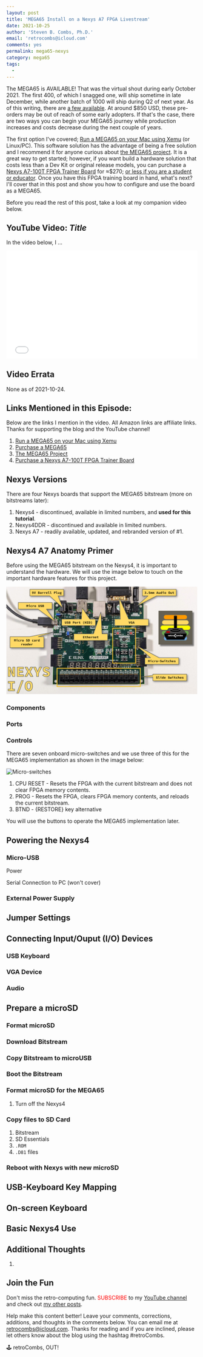 ```yaml
---
layout: post
title: 'MEGA65 Install on a Nexys A7 FPGA Livestream'
date: 2021-10-25
author: 'Steven B. Combs, Ph.D.'
email: 'retrocombs@icloud.com'
comments: yes
permalink: mega65-nexys
category: mega65
tags:
  - 
---
```


The MEGA65 is AVAILABLE! That was the virtual shout during early October 2021. The first 400, of which I snagged one, will ship sometime in late December, while another batch of 1000 will ship during Q2 of next year. As of this writing, there are [a few available](https://shop.trenz-electronic.de/en/TE0765-03-S001-MEGA65-highly-advanced-C64-and-C65-compatible-8-bit-computer?c=564). At around $850 USD, these pre-orders may be out of reach of some early adopters. If that's the case, there are two ways you can begin your MEGA65 journey while production increases and costs decrease during the next couple of years.

The first option I've covered; [Run a MEGA65 on your Mac using Xemu](https://www.stevencombs.com/xemu-on-mac) (or Linux/PC). This software solution has the advantage of being a free solution and I recommend it for anyone curious about [the MEGA65 project](https://www.mega65.org). It is a great way to get started; however, if you want build a hardware solution that costs less than a Dev Kit or original release models, you can purchase a [Nexys A7-100T FPGA Trainer Board](https://amzn.to/2Zj3BRX) for ≈$270; [or less if you are a student or educator](https://digilent.com/shop/nexys-a7-fpga-trainer-board-recommended-for-ece-curriculum/). Once you have this FPGA training board in hand, what's next? I'll cover that in this post and show you how to configure and use the board as a MEGA65.

Before you read the rest of this post, take a look at my companion video below.

## YouTube Video: _Title_

In the video below, I ...

<div style="position:relative;padding-top:56.25%;"><p><iframe src="link" frameborder="0" allowfullscreen="true" mozallowfullscreen="true" webkitallowfullscreen="true" style="position:absolute;top:0;left:0;width:100%;height:100%;"></iframe></p></div>

## Video Errata

None as of 2021-10-24.

## Links Mentioned in this Episode:

Below are the links I mention in the video. All Amazon links are affiliate links. Thanks for supporting the blog and the YouTube channel!

1. [Run a MEGA65 on your Mac using Xemu](https://www.stevencombs.com/xemu-on-mac)
2. [Purchase a MEGA65](https://shop.trenz-electronic.de/en/TE0765-03-S001-MEGA65-highly-advanced-C64-and-C65-compatible-8-bit-computer?c=564)
3. [The MEGA65 Project](https://www.mega65.org)
4. [Purchase a Nexys A7-100T FPGA Trainer Board](https://amzn.to/2Zj3BRX)

## Nexys Versions

There are four Nexys boards that support the MEGA65 bitstream (more on bitstreams later):

1. Nexys4 - discontinued, available in limited numbers, and **used for this tutorial**.
2. Nexys4DDR - discontinued and available in limited numbers.
3. Nexys A7 - readily available, updated, and rebranded version of #1.

## Nexys4 A7 Anatomy Primer

Before using the MEGA65 bitstream on the Nexys4, it is important to understand the hardware. We will use the image below to touch on the important hardware features for this project.

![Nexys4 Hardware](/images/mega65/nexys4-board.png)

### Components



### Ports



### Controls

There are seven onboard micro-switches and we use three of this for the MEGA65 implementation as shown in the image below:

![Micro-switches](/images/mega65/nexys4-board-switches.png)

1. CPU RESET - Resets the FPGA with the current bitstream and does not clear FPGA memory contents.
2. PROG - Resets the FPGA, clears FPGA memory contents, and reloads the current bitstream.
3. BTND - {RESTORE} key alternative

You will use the buttons to operate the MEGA65 implementation later.

## Powering the Nexys4



### Micro-USB

Power

Serial Connection to PC (won't cover)

### External Power Supply



## Jumper Settings



## Connecting Input/Ouput (I/O) Devices



### USB Keyboard



### VGA Device



### Audio


## Prepare a microSD


### Format microSD


### Download Bitstream


### Copy Bitstream to microUSB


### Boot the Bitstream


### Format microSD for the MEGA65


1. Turn off the Nexys4

### Copy files to SD Card

1. Bitstream
2. SD Essentials 
3. `.ROM`
4. `.D81` files

### Reboot with Nexys with new microSD



## USB-Keyboard Key Mapping



## On-screen Keyboard



## Basic Nexys4 Use



## Additional Thoughts

1. 

## Join the Fun

Don't miss the retro-computing fun. <font color="red">SUBSCRIBE</font> to my [YouTube channel](https://www.youtube.com/stevencombs) and check out [my other posts](https://www.stevencombs.com).

Help make this content better! Leave your comments, corrections, additions, and thoughts in the comments below. You can email me at [retrocombs@icloud.com](mailto:retrocombs@icloud.com). Thanks for reading and if you are inclined, please let others know about the blog using the hashtag #retroCombs.

🕹️ retroCombs, OUT!